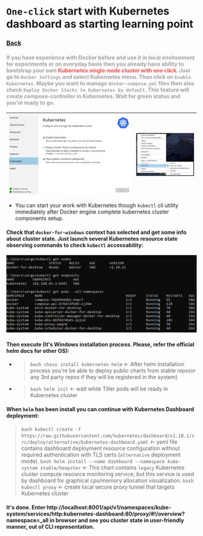 # `One-click` start with Kubernetes dashboard as starting learning point

### [Back](../README.md)

#### <p style="color:#a0a0a0">If you have experience with Docker before and use it in local environment for experiments or on everyday basis then you already have ability to bootstrap your own <span style="color:#ff5050">Kubernetes single-node cluster with one click. </span>Just go to `Docker Settings` and select Kubernetes menu. Than click on `Enable Kubernetes`. Maybe you want to manage `docker-compose.yml` files then also check `Deploy Docker Stacks to Kubernetes by default`. This feature will create compose-controller in Kubernetes. Wait for green status and you’re ready to go.</p>

| <img src="images/docker-for-windows-k8s.png"> | <img src="images/docker-for-windows-k8s-settings.png" width="350"> |
| --------------------------------------------- | ------------------------------------------------------------------ |

- You can start your work with Kubernetes though `kubectl` cli utility immediately after Docker engine complete kubernetes cluster components setup.

#### Check that `docker-for-windows` context has selected and get some info about cluster state. Just launch several Kubernetes resource state observing commands to check `kubectl` accessability:

<img src="images/docker-for-windows-k8s-kubectl.png">

#### Then execute (It's Windows installation process. Please, refer the official helm docs for other OS):
- > ```bash choco install kubernetes-helm``` <- After helm installation process you're be able to deploy public charts from stable repo(or any 3rd party repos if they will be registered in the system)
- > ```bash helm init``` <- wait while Tiller pods will be ready in Kubernetes cluster

#### When `helm` has been install you can continue with Kubernetes Dashboard deployment:
> ```bash kubectl create -f https://raw.githubusercontent.com/kubernetes/dashboard/v1.10.1/src/deploy/alternative/kubernetes-dashboard.yaml``` <- yaml file contains dashboard deployment resource configuration without required authentication with TLS certs (`alternative` deployment mode).
> ```bash helm install --name dashboard --namespace kube-system stable/heapster``` <- This chart contains `legacy` Kubernetes cluster compute resource monitoring service, but this service is used by dashboard for graphical cpu/memory allocation visualization.
> ```bash kubectl proxy``` <- create local secure proxy tunnel that targets Kubernetes cluster

#### It's done. Enter http://localhost:8001/api/v1/namespaces/kube-system/services/http:kubernetes-dashboard:80/proxy/#!/overview?namespace=_all in browser and see you cluster state in user-friendly manner, out of CLI representation.